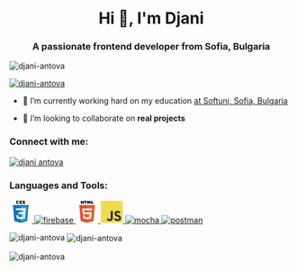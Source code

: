 <h1 align="center">Hi 👋, I'm Djani</h1>
<h3 align="center">A passionate frontend developer from Sofia, Bulgaria</h3>

<p align="left"> <img src="https://komarev.com/ghpvc/?username=djani-antova&label=Profile%20views&color=0e75b6&style=flat" alt="djani-antova" /> </p>

<p align="left"> <a href="https://github.com/ryo-ma/github-profile-trophy"><img src="https://github-profile-trophy.vercel.app/?username=djani-antova" alt="djani-antova" /></a> </p>

- 🔭 I’m currently working hard on my education [at Softuni, Sofia, Bulgaria](https://softuni.bg/)

- 👯 I’m looking to collaborate on **real projects**

<h3 align="left">Connect with me:</h3>
<p align="left">
<a href="https://linkedin.com/in/djani antova" target="blank"><img align="center" src="https://raw.githubusercontent.com/rahuldkjain/github-profile-readme-generator/master/src/images/icons/Social/linked-in-alt.svg" alt="djani antova" height="30" width="40" /></a>
</p>

<h3 align="left">Languages and Tools:</h3>
<p align="left"> <a href="https://www.w3schools.com/css/" target="_blank" rel="noreferrer"> <img src="https://raw.githubusercontent.com/devicons/devicon/master/icons/css3/css3-original-wordmark.svg" alt="css3" width="40" height="40"/> </a> <a href="https://firebase.google.com/" target="_blank" rel="noreferrer"> <img src="https://www.vectorlogo.zone/logos/firebase/firebase-icon.svg" alt="firebase" width="40" height="40"/> </a> <a href="https://www.w3.org/html/" target="_blank" rel="noreferrer"> <img src="https://raw.githubusercontent.com/devicons/devicon/master/icons/html5/html5-original-wordmark.svg" alt="html5" width="40" height="40"/> </a> <a href="https://developer.mozilla.org/en-US/docs/Web/JavaScript" target="_blank" rel="noreferrer"> <img src="https://raw.githubusercontent.com/devicons/devicon/master/icons/javascript/javascript-original.svg" alt="javascript" width="40" height="40"/> </a> <a href="https://mochajs.org" target="_blank" rel="noreferrer"> <img src="https://www.vectorlogo.zone/logos/mochajs/mochajs-icon.svg" alt="mocha" width="40" height="40"/> </a> <a href="https://postman.com" target="_blank" rel="noreferrer"> <img src="https://www.vectorlogo.zone/logos/getpostman/getpostman-icon.svg" alt="postman" width="40" height="40"/> </a> </p>

<p><img align="left" src="https://github-readme-stats.vercel.app/api/top-langs?username=djani-antova&show_icons=true&locale=en&layout=compact" alt="djani-antova" /></p>

<p>&nbsp;<img align="center" src="https://github-readme-stats.vercel.app/api?username=djani-antova&show_icons=true&locale=en" alt="djani-antova" /></p>

<p><img align="center" src="https://github-readme-streak-stats.herokuapp.com/?user=djani-antova&" alt="djani-antova" /></p>

